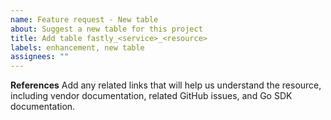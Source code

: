 ```yaml
---
name: Feature request - New table
about: Suggest a new table for this project
title: Add table fastly_<service>_<resource>
labels: enhancement, new table
assignees: ""
---
```


**References**
Add any related links that will help us understand the resource, including vendor documentation, related GitHub issues, and Go SDK documentation.
